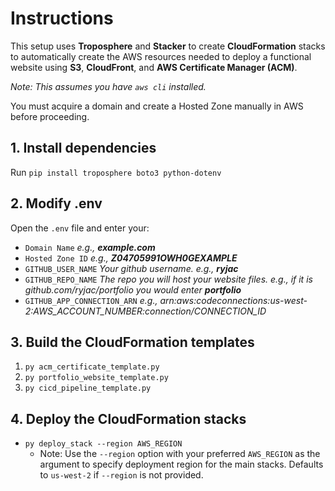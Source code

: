 # Instructions

This setup uses **Troposphere** and **Stacker** to create **CloudFormation** stacks to automatically create the AWS resources needed to deploy a functional website using **S3**, **CloudFront**, and **AWS Certificate Manager (ACM)**.

_Note: This assumes you have `aws cli` installed._

You must acquire a domain and create a Hosted Zone manually in AWS before proceeding.

## 1. Install dependencies

Run `pip install troposphere boto3 python-dotenv`

## 2. Modify .env

Open the `.env` file and enter your:

- `Domain Name` _e.g., **example.com**_
- `Hosted Zone ID` _e.g., **Z04705991OWH0GEXAMPLE**_
- `GITHUB_USER_NAME` _Your github username. e.g., **ryjac**_
- `GITHUB_REPO_NAME` _The repo you will host your website files. e.g., if it is github.com/ryjac/portfolio you would enter **portfolio**_
- `GITHUB_APP_CONNECTION_ARN` _e.g., arn:aws:codeconnections:us-west-2:AWS_ACCOUNT_NUMBER:connection/CONNECTION_ID_

## 3. Build the CloudFormation templates

1. `py acm_certificate_template.py`
2. `py portfolio_website_template.py`
3. `py cicd_pipeline_template.py`

## 4. Deploy the CloudFormation stacks

- `py deploy_stack --region AWS_REGION`
  - Note: Use the `--region` option with your preferred `AWS_REGION` as the argument to specify deployment region for the main stacks. Defaults to `us-west-2` if `--region` is not provided.
